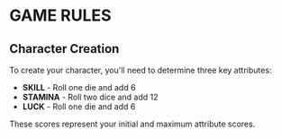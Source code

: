 # GAME RULES

## Character Creation

To create your character, you'll need to determine three key attributes:

- **SKILL** - Roll one die and add 6
- **STAMINA** - Roll two dice and add 12
- **LUCK** - Roll one die and add 6

These scores represent your initial and maximum attribute scores.